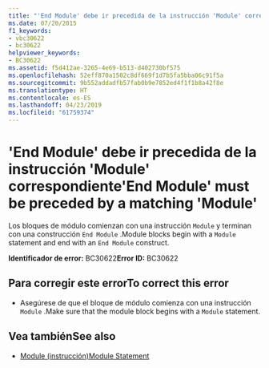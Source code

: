 ```yaml
---
title: "'End Module' debe ir precedida de la instrucción 'Module' correspondiente"
ms.date: 07/20/2015
f1_keywords:
- vbc30622
- bc30622
helpviewer_keywords:
- BC30622
ms.assetid: f5d412ae-3265-4e69-b513-d402730bf575
ms.openlocfilehash: 52eff870a1502c8df669f1d7b5fa5bba06c91f5a
ms.sourcegitcommit: 9b552addadfb57fab0b9e7852ed4f1f1b8a42f8e
ms.translationtype: HT
ms.contentlocale: es-ES
ms.lasthandoff: 04/23/2019
ms.locfileid: "61759374"
---
```

# <a name="end-module-must-be-preceded-by-a-matching-module"></a><span data-ttu-id="bb646-102">'End Module' debe ir precedida de la instrucción 'Module' correspondiente</span><span class="sxs-lookup"><span data-stu-id="bb646-102">'End Module' must be preceded by a matching 'Module'</span></span>
<span data-ttu-id="bb646-103">Los bloques de módulo comienzan con una instrucción `Module` y terminan con una construcción `End Module` .</span><span class="sxs-lookup"><span data-stu-id="bb646-103">Module blocks begin with a `Module` statement and end with an `End Module` construct.</span></span>  
  
 <span data-ttu-id="bb646-104">**Identificador de error:** BC30622</span><span class="sxs-lookup"><span data-stu-id="bb646-104">**Error ID:** BC30622</span></span>  
  
## <a name="to-correct-this-error"></a><span data-ttu-id="bb646-105">Para corregir este error</span><span class="sxs-lookup"><span data-stu-id="bb646-105">To correct this error</span></span>  
  
- <span data-ttu-id="bb646-106">Asegúrese de que el bloque de módulo comienza con una instrucción `Module` .</span><span class="sxs-lookup"><span data-stu-id="bb646-106">Make sure that the module block begins with a `Module` statement.</span></span>  
  
## <a name="see-also"></a><span data-ttu-id="bb646-107">Vea también</span><span class="sxs-lookup"><span data-stu-id="bb646-107">See also</span></span>

- [<span data-ttu-id="bb646-108">Module (instrucción)</span><span class="sxs-lookup"><span data-stu-id="bb646-108">Module Statement</span></span>](../../visual-basic/language-reference/statements/module-statement.md)
